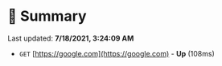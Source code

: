 # 📖 Summary
Last updated: **7/18/2021, 3:24:09 AM**

- `GET` [https://google.com](https://google.com) - **Up** (108ms)
